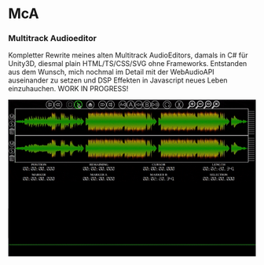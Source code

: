 # McA
### Multitrack Audioeditor

Kompletter Rewrite meines alten Multitrack AudioEditors, damals in C# für Unity3D, diesmal plain HTML/TS/CSS/SVG ohne Frameworks. Entstanden aus dem Wunsch, mich nochmal im Detail mit der WebAudioAPI auseinander zu setzen und DSP Effekten in Javascript neues Leben einzuhauchen. WORK IN PROGRESS!

![](https://github.com/MoritzNiggemeier/McA/blob/master/screenrec.gif?raw=true)
